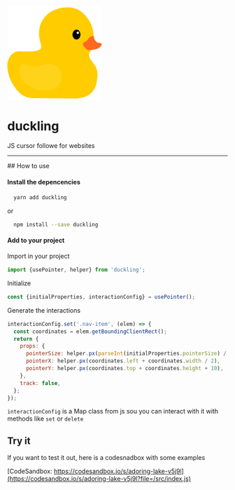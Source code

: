 ![Duckling](./docs/static/img/duckling.png)

# duckling
JS cursor followe for websites

---

## How to use

#### Install the depencencies

```bash
  yarn add duckling
```

or 

```bash
  npm install --save duckling
```

#### Add to your project

Import in your project
```javascript
import {usePointer, helper} from 'duckling';
```

Initialize
```javascript
const {initialProperties, interactionConfig} = usePointer();
```

Generate the interactions
```javascript
interactionConfig.set('.nav-item', (elem) => {
  const coordinates = elem.getBoundingClientRect();
  return {
    props: {
      pointerSize: helper.px(parseInt(initialProperties.pointerSize) / 2),
      pointerX: helper.px(coordinates.left + coordinates.width / 2),
      pointerY: helper.px(coordinates.top + coordinates.height + 10),
    },
    track: false,
  };
});
```

`interactionConfig` is a Map class from js sou you can interact with it with methods like `set` or `delete`

## Try it

If you want to test it out, here is a codesnadbox with some examples

[CodeSandbox: https://codesandbox.io/s/adoring-lake-v5j9l](https://codesandbox.io/s/adoring-lake-v5j9l?file=/src/index.js)